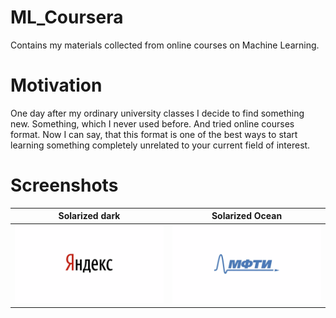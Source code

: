 # ML_Coursera
Contains my materials collected from online courses on Machine Learning.
# Motivation
One day after my ordinary university classes I decide to find something new. Something, which I never used before. 
And tried online courses format. Now I can say, that this format is one of the best ways to start learning something completely
unrelated to your current field of interest.
# Screenshots
Solarized dark             |  Solarized Ocean
:-------------------------:|:-------------------------:
![](./images/yandex.png)  |  ![](./images/mipt.png)
